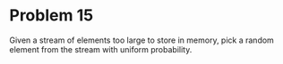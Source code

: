 # Problem 15

Given a stream of elements too large to store in memory, pick a random element from the stream with uniform probability.
